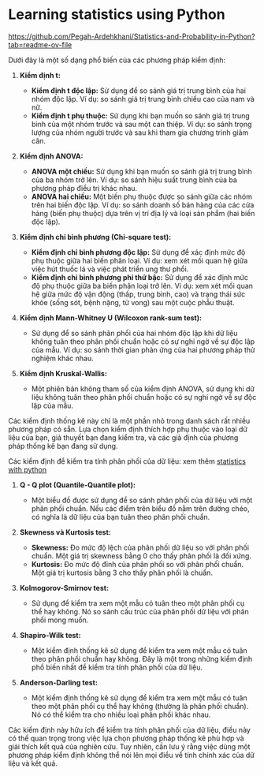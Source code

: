 # Learning statistics using Python 

https://github.com/Pegah-Ardehkhani/Statistics-and-Probability-in-Python?tab=readme-ov-file

Dưới đây là một số dạng phổ biến của các phương pháp kiểm định:

1. **Kiểm định t:**
   - **Kiểm định t độc lập:** Sử dụng để so sánh giá trị trung bình của hai nhóm độc lập. Ví dụ: so sánh giá trị trung bình chiều cao của nam và nữ.
   - **Kiểm định t phụ thuộc:** Sử dụng khi bạn muốn so sánh giá trị trung bình của một nhóm trước và sau một can thiệp. Ví dụ: so sánh trọng lượng của nhóm người trước và sau khi tham gia chương trình giảm cân.

2. **Kiểm định ANOVA:**
   - **ANOVA một chiều:** Sử dụng khi bạn muốn so sánh giá trị trung bình của ba nhóm trở lên. Ví dụ: so sánh hiệu suất trung bình của ba phương pháp điều trị khác nhau.
   - **ANOVA hai chiều:** Một biến phụ thuộc được so sánh giữa các nhóm trên hai biến độc lập. Ví dụ: so sánh doanh số bán hàng của các cửa hàng (biến phụ thuộc) dựa trên vị trí địa lý và loại sản phẩm (hai biến độc lập).

3. **Kiểm định chi bình phương (Chi-square test):**
   - **Kiểm định chi bình phương độc lập:** Sử dụng để xác định mức độ phụ thuộc giữa hai biến phân loại. Ví dụ: xem xét mối quan hệ giữa việc hút thuốc lá và việc phát triển ung thư phổi.
   - **Kiểm định chi bình phương phi thứ bậc:** Sử dụng để xác định mức độ phụ thuộc giữa ba biến phân loại trở lên. Ví dụ: xem xét mối quan hệ giữa mức độ vận động (thấp, trung bình, cao) và trạng thái sức khỏe (sống sót, bệnh nặng, tử vong) sau một cuộc phẫu thuật.

4. **Kiểm định Mann-Whitney U (Wilcoxon rank-sum test):**
   - Sử dụng để so sánh phân phối của hai nhóm độc lập khi dữ liệu không tuân theo phân phối chuẩn hoặc có sự nghi ngờ về sự độc lập của mẫu. Ví dụ: so sánh thời gian phản ứng của hai phương pháp thử nghiệm khác nhau.

5. **Kiểm định Kruskal-Wallis:**
   - Một phiên bản không tham số của kiểm định ANOVA, sử dụng khi dữ liệu không tuân theo phân phối chuẩn hoặc có sự nghi ngờ về sự độc lập của mẫu.

Các kiểm định thống kê này chỉ là một phần nhỏ trong danh sách rất nhiều phương pháp có sẵn. Lựa chọn kiểm định thích hợp phụ thuộc vào loại dữ liệu của bạn, giả thuyết bạn đang kiểm tra, 
và các giả định của phương pháp thống kê bạn đang sử dụng.

Các kiểm định để kiểm tra tính phân phối của dữ liệu:
xem thêm [statistics with python](https://github.com/trangel/stats-with-python/tree/master)

1. **Q - Q plot (Quantile-Quantile plot):**
   - Một biểu đồ được sử dụng để so sánh phân phối của dữ liệu với một phân phối chuẩn. Nếu các điểm trên biểu đồ nằm trên đường chéo, có nghĩa là dữ liệu của bạn tuân theo phân phối chuẩn.

2. **Skewness và Kurtosis test:**
   - **Skewness:** Đo mức độ lệch của phân phối dữ liệu so với phân phối chuẩn. Một giá trị skewness bằng 0 cho thấy phân phối là đối xứng.
   - **Kurtosis:** Đo mức độ đỉnh của phân phối so với phân phối chuẩn. Một giá trị kurtosis bằng 3 cho thấy phân phối là chuẩn.

3. **Kolmogorov-Smirnov test:**
   - Sử dụng để kiểm tra xem một mẫu có tuân theo một phân phối cụ thể hay không. Nó so sánh cấu trúc của phân phối dữ liệu với phân phối mong muốn.

4. **Shapiro-Wilk test:**
   - Một kiểm định thống kê sử dụng để kiểm tra xem một mẫu có tuân theo phân phối chuẩn hay không. Đây là một trong những kiểm định phổ biến nhất để kiểm tra tính phân phối của dữ liệu.

5. **Anderson-Darling test:**
   - Một kiểm định thống kê sử dụng để kiểm tra xem một mẫu có tuân theo một phân phối cụ thể hay không (thường là phân phối chuẩn). Nó có thể kiểm tra cho nhiều loại phân phối khác nhau.

Các kiểm định này hữu ích để kiểm tra tính phân phối của dữ liệu, điều này có thể quan trọng trong việc lựa chọn phương pháp thống kê phù hợp và giải thích kết quả của nghiên cứu. Tuy nhiên, cần lưu ý rằng việc dùng một phương pháp kiểm định không thể nói lên mọi điều về tính chính xác của dữ liệu và kết quả.
